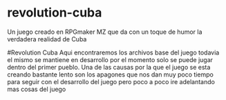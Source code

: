 # revolution-cuba
Un juego creado en RPGmaker MZ que da con un toque de humor la verdadera realidad de Cuba

#Revolution Cuba
Aqui encontraremos los archivos base del juego todavia el mismo se mantiene en desarrollo por el momento solo se puede
jugar dentro del primer pueblo.
Una de las causas por la que el juego se esta creando bastante lento son los apagones que nos dan muy poco tiempo para
seguir con el desarrollo del juego pero poco a poco ire adelantando mas cosas del juego
